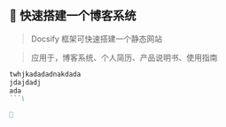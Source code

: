 
## 🌻 快速搭建一个博客系统

> Docsify 框架可快速搭建一个静态网站

> 应用于，博客系统、个人简历、产品说明书、使用指南

```markdown
twhjkadadadnakdada
jdajdadj
ada
```\

🐹